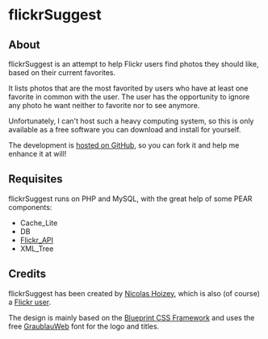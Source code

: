 # flickrSuggest

## About

flickrSuggest is an attempt to help Flickr users find photos they should like, based on their current favorites.

It lists photos that are the most favorited by users who have at least one favorite in common with the user. The user has the opportunity to ignore any photo he want neither to favorite nor to see anymore.

Unfortunately, I can't host such a heavy computing system, so this is only available as a free software you can download and install for yourself.

The development is [hosted on GitHub](http://github.com/nhoizey/flickrSuggest), so you can fork it and help me enhance it at will!

## Requisites

flickrSuggest runs on PHP and MySQL, with the great help of some PEAR components:
* Cache_Lite
* DB
* [Flickr_API](http://code.iamcal.com/php/flickr/readme.htm)
* XML_Tree

## Credits

flickrSuggest has been created by [Nicolas Hoizey](http://www.gasteroprod.com/), which is also (of course) a [Flickr user](http://www.flickr.com/photos/nicolas-hoizey/).

The design is mainly based on the [Blueprint CSS Framework](http://blueprintcss.org/) and uses the free [GraublauWeb](http://www.fonts.info/info/press/font-face-embedding-demo.htm) font for the logo and titles.
